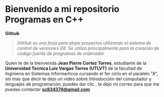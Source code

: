 # **Bienvenido a mi repositorio Programas en C++**
**Github**
> *GitHub es una forja para alojar proyectos utilizando el sistema de control de versiones Git. Se utiliza principalmente para la creación de código fuente de programas de ordenador*

Quien te de la bienvenida **Jean Pierre Cortez Torres**, estudiante de la **Universidad Tecnica Luis Vargas Torres (UTLVT)** de la facultad de Inginieria en Sistemas Informarticos cursando el 1er ciclo en el paralelo "A", sin mas que decir te dejo un video sobre Introducción del computador y lenguajes de programación, puedes dar clic , te dejo mi correo para que me puedas contactar **sc834374@gmail.com**

